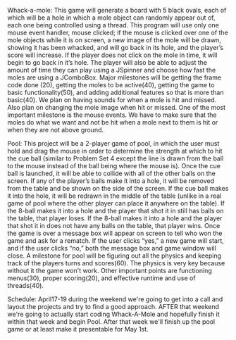 Whack-a-mole: This game will generate a board with 5 black ovals, each of which will be a hole in which a mole object can randomly 
appear out of, each one being controlled using a thread. This program will use only one mouse event handler, mouse clicked; if the mouse 
is clicked over one of the mole objects while it is on screen, a new image of the mole will be drawn, showing it has been whacked, and will 
go back in its hole, and the player’s score will increase. If the player does not click on the mole in time, it will begin to go back in 
it’s hole. The player will also be able to adjust the amount of time they can play using a JSpinner and choose how fast the moles are using 
a JComboBox. Major milestones will be getting the frame code done (20), getting the moles to be active(40), getting the game to basic functionality(50), and adding additional features so that is more than basic(40). We plan on having sounds for when a mole is hit and missed. Also plan on changing the mole image when hit or missed.
One of the most important milestone is the mouse events. We have to make sure that the moles do what we want and not be hit when a mole next to them is hit or when they are not above ground. 

Pool: This project will be a 2-player game of pool, in which the user must hold and drag the mouse in order to determine the strength at which to hit the cue ball (similar to Problem Set 4 except the line is drawn from the ball to the mouse instead of the ball being where the mouse is). Once the cue ball is launched, it will be able to collide with all of the other balls on the screen. If any of the player’s balls make it into a hole, it will be removed from the table and be shown on the side of the screen. If the cue ball makes it into the hole, it will be redrawn in the middle of the table (unlike in a real game of pool where the other player can place it anywhere on the table). If the 8-ball makes it into a hole and the player that shot it in still has balls on the table, that player loses. If the 8-ball makes it into a hole and the player that shot it in does not have any balls on the table, that player wins. Once the game is over a message box will appear on screen to tell who won the game and ask for a rematch. If the user clicks “yes,” a new game will start, and if the user clicks “no,” both the message box and game window will close.
A milestone for pool will be figuring out all the physics and keeping track of the players turns and scores(60). The physics is very key because without it the game won't work. Other important points are functioning menus(30), proper scoring(20), and effective runtime and use of threads(40).

Schedule: April17-19 during the weekend we're going to get into a call and layout the projects and try to find a good approach.
          AFTER that weekend we're going to actually start coding Whack-A-Mole and hopefully finish it within that week and begin Pool.
           After that week we'll finish up the pool game or at least make it presentable for May 1st.
